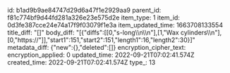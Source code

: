 id: b1ad9b9ae84747d29d6a47f1e2929aa9
parent_id: f81c774bf9d44fd281a326e23e575d2e
item_type: 1
item_id: 0d3fe387cce24e74a17f9f03079f1e3a
item_updated_time: 1663708133554
title_diff: "[]"
body_diff: "[{\"diffs\":[[0,\"s-long\\\n\\\n\"],[1,\"Wax cylinders\\\n\"],[0,\"https://\"]],\"start1\":151,\"start2\":151,\"length1\":16,\"length2\":30}]"
metadata_diff: {"new":{},"deleted":[]}
encryption_cipher_text: 
encryption_applied: 0
updated_time: 2022-09-21T07:02:41.574Z
created_time: 2022-09-21T07:02:41.574Z
type_: 13